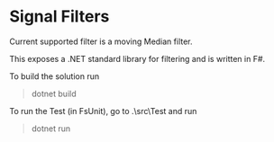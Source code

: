 # Signal Filters

Current supported filter is a moving Median filter.

This exposes a .NET standard library for filtering and is written in F#.

To build the solution run
> dotnet build

To run the Test (in FsUnit), go to .\src\Test and run
> dotnet run
